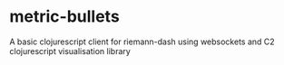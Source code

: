 metric-bullets
==============

A basic clojurescript client for riemann-dash using websockets and C2 clojurescript visualisation library